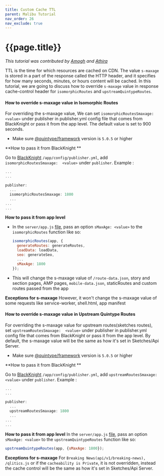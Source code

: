 ```yaml
---
title: Custom Cache TTL
parent: Malibu Tutorial
nav_order: 26
nav_exclude: true
---
```


# {{page.title}}

_This tutorial was contributed by [Amogh](https://github.com/ags1773) and [Athira](https://www.linkedin.com/in/athira-m-r-835ab6105/)_ 

TTL is the time for which resources are cached on CDN. The value `s-maxage` is stored in a part of the response called the HTTP header, and it specifies for how many seconds, minutes, or hours content will be cached. In this tutorial, we are going to discuss how to override  `s-maxage` value in response cache-control header for `isomorphicRoutes` and `upstreamQuintypeRoutes`.  

#### How to override  s-maxage value in Isomorphic Routes

For overriding the s-maxage value, We can set `isomorphicRoutesSmaxage: <value>` under publisher in publisher.yml config file that comes from BlackKnight or pass it from the app level.  The default value is set to 900 seconds.

- Make sure [@quintype/framework](https://www.npmjs.com/package/@quintype/framework) version is `5.0.5` or higher

**How to pass it from BlackKnight **

Go to [BlackKnight](https://black-knight.quintype.com/ "BlackKnight")  `/app/config/publisher.yml`,  add `isomorphicRoutesSmaxage:  <value>` under `publisher`.
Example :

```js
...
...

publisher: 
  ...
  isomorphicRoutesSmaxage: 1800
  ...
...
...

```


**How to pass it from app level**
- In the `server/app.js` [file](https://github.com/quintype/malibu/blob/master/app/server/app.js), pass an option `sMaxAge: <value>` to the `isomorphicRoutes` function like so:

  ```js
  isomorphicRoutes(app, {
    generateRoutes: generateRoutes,
    loadData: loadData,
    seo: generateSeo,
    ...
    sMaxAge: 1800
  });
  ```

- This will change the s-maxage value of `/route-data.json`, story and section pages, AMP pages, `mobile-data.json`, staticRoutes and custom routes passed from the app

**Exceptions for s-maxage**
 However, it won't change the s-maxage value of some requests like service-worker, shell.html, app manifest

#### How to override  s-maxage value in Upstream Quintype Routes

For overriding the s-maxage value for upstream routes(sketches routes),  set `upstreamRoutesSmaxage:  <value>` under publisher in publisher.yml config file that comes from BlackKnight or pass it from the app level. By default, the s-maxage value  will be the same as how it's set in Sketches/Api Server.

- Make sure [@quintype/framework](https://www.npmjs.com/package/@quintype/framework) version is `5.0.5` or higher

**How to pass it from BlackKnight **

Go to [BlackKnight](https://black-knight.quintype.com/ "BlackKnight")  `/app/config/publisher.yml`,  add `upstreamRoutesSmaxage:  <value>` under `publisher`.
Example :

```js
...
...

publisher: 
  ...
  upstreamRoutesSmaxage: 1800
  ...
...
...

```

**How to pass it from app level**
In the `server/app.js` [file](https://github.com/quintype/malibu/blob/master/app/server/app.js), pass an option `sMaxAge: <value>` to the `upstreamQuintypeRoutes` function like so:

  ```js
  upstreamQuintypeRoutes(app, {sMaxAge: 1800});
  ```
**Exceptions for s-maxage**
For `Breaking News(api/v1/breaking-news), /qlitics.js` or if the `cacheability is Private`, it is not overridden, instead the cache control will be the same as how it's set in Sketches/Api Server.